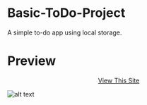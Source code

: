 # Basic-ToDo-Project

A simple to-do app using local storage.

# Preview

<p align="center">
<a href="#" >View This Site</a>
</p>

![alt text](https://user-images.githubusercontent.com/79963893/178266155-5b698e6f-321d-4120-85e8-931e530d10ce.png)
